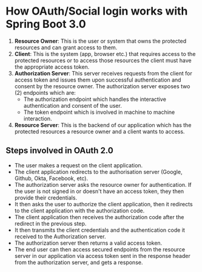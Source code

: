 # How OAuth/Social login works with Spring Boot 3.0
1. **Resource Owner**: This is the user or system that owns the protected resources and can grant access to them.
2. **Client**: This is the system (app, browser etc.) that requires access to the protected resources or to access those resources the client must have the appropriate access token.
3. **Authorization Server**: This server receives requests from the client for access token and issues them upon successful authentication and consent by the resource owner. The authorization server exposes two (2) endpoints which are:
   - The authorization endpoint which handles the interactive authentication and consent of the user.
   - The token endpoint which is involved in machine to machine interaction.
4. **Resource Server**: This is the backend of our application which has the protected resources a resource owner and a client wants to access.

## Steps involved in OAuth 2.0
- The user makes a request on the client application.
- The client application redirects to the authorisation server (Google, Github, Okta, Facebook, etc).
- The authorization server asks the resource owner for authentication. If the user is not signed in or doesn't have an access token, they then provide their credentials.
- It then asks the user to authorize the client application, then it redirects to the client application with the authorization code.
- The client application then receives the authorization code after the redirect in the previous step.
- It then transmits the client credentials and the authentication code it received to the Authorization server.
- The authorization server then returns a valid access token.
- The end user can then access secured endpoints from the resource server in our application via access token sent in the response header from the authorization server, and gets a response.

